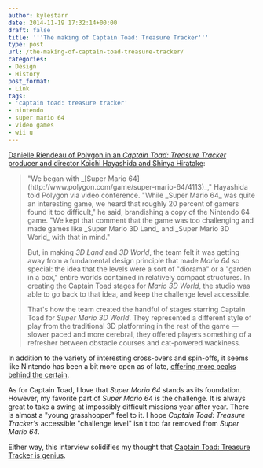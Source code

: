 ```yaml
---
author: kylestarr
date: 2014-11-19 17:32:14+00:00
draft: false
title: '''The making of Captain Toad: Treasure Tracker'''
type: post
url: /the-making-of-captain-toad-treasure-tracker/
categories:
- Design
- History
post_format:
- Link
tags:
- 'captain toad: treasure tracker'
- nintendo
- super mario 64
- video games
- wii u
---
```


[Danielle Riendeau of Polygon in an _Captain Toad: Treasure Tracker_ producer and director Koichi Hayashida and Shinya Hiratake](http://www.polygon.com/2014/11/17/7232863/captain-toad-treasure-tracker-super-mario-nintendo):


<blockquote>"We began with _[Super Mario 64](http://www.polygon.com/game/super-mario-64/4113)_," Hayashida told Polygon via video conference. "While _Super Mario 64_ was quite an interesting game, we heard that roughly 20 percent of gamers found it too difficult," he said, brandishing a copy of the Nintendo 64 game. "We kept that comment that the game was too challenging and made games like _Super Mario 3D Land_ and _Super Mario 3D World_ with that in mind."

But, in making _3D Land_ and _3D World_, the team felt it was getting away from a fundamental design principle that made _Mario 64_ so special: the idea that the levels were a sort of "diorama" or a "garden in a box," entire worlds contained in relatively compact structures. In creating the Captain Toad stages for _Mario 3D World_, the studio was able to go back to that idea, and keep the challenge level accessible.

That's how the team created the handful of stages starring Captain Toad for _Super Mario 3D World_. They represented a different style of play from the traditional 3D platforming in the rest of the game — slower paced and more cerebral, they offered players something of a refresher between obstacle courses and cat-powered wackiness.</blockquote>


In addition to the variety of interesting cross-overs and spin-offs, it seems like Nintendo has been a bit more open as of late, [offering more peaks](http://www.nintendolife.com/news/2014/09/interview_eiji_aonuma_and_yosuke_hayashi_on_hyrule_warriors_and_shigeru_miyamotos_definitive_role) [behind the certain](http://www.ign.com/articles/2014/11/18/5-things-we-learned-about-mario-kart-8s-dlc).

As for Captain Toad, I love that _Super Mario 64_ stands as its foundation. However, my favorite part of _Super Mario 64_ is the challenge. It is always great to take a swing at impossibly difficult missions year after year. There is almost a "young grasshopper" feel to it. I hope _Captain Toad: Treasure Tracker's_ accessible "challenge level" isn't too far removed from _Super Mario 64_.

Either way, this interview solidifies my thought that [Captain Toad: Treasure Tracker is genius](https://www.zerocounts.net/2014/10/11/captain-toad-is-genius/).
